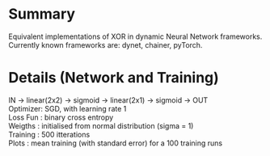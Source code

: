 Summary
=======
Equivalent implementations of XOR in dynamic Neural Network frameworks.  
Currently known frameworks are: dynet, chainer, pyTorch.

Details (Network and Training)
==============================
IN -> linear(2x2) -> sigmoid -> linear(2x1) -> sigmoid -> OUT  
Optimizer: SGD, with learning rate 1  
Loss Fun : binary cross entropy  
Weigths : initialised from normal distribution (sigma = 1)  
Training : 500 itterations  
Plots : mean training (with standard error) for a 100 training runs  
